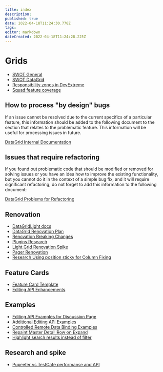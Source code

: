 ```yaml
---
title: index
description: 
published: true
date: 2022-04-18T11:24:30.778Z
tags: 
editor: markdown
dateCreated: 2022-04-18T11:24:28.225Z
---
```


# Grids

- [SWOT General](https://devexpress.sharepoint.com/:w:/s/devextreme/Ea3dsz9AxDZPgCTmkVWgYJ8BwRiyZzdxW4gLJm0UBOGwkg?e=epeSwk)
- [SWOT DataGrid](https://devexpress.sharepoint.com/:w:/s/devextreme/EfE26B8MbcdIn7IgL85DvTkBzBYZKBwdchL-4xR-aPZ6Lw?e=Gmvgqe)
- [Responsibility zones in DevExtreme](https://devexpress.sharepoint.com/:x:/r/sites/devextreme/_layouts/15/doc2.aspx?sourcedoc=%7B57E11FF3-C662-4338-940D-5F42A36E4C85%7D&file=Responsibility%20zones%20in%20DevExtreme.xlsx&action=default&mobileredirect=true&cid=1eedba98-4419-4fce-a5f3-09cdcda2407e)
- [Squad feature coverage](https://devexpress-my.sharepoint.com/:x:/r/personal/nikolai_mitrokhin_devexpress_com/_layouts/15/Doc.aspx?sourcedoc=%7B28BCA352-125F-4859-8C18-70F53539D28A%7D&file=Book.xlsx&action=editnew&mobileredirect=true&wdNewAndOpenCt=1606751564141&ct=1606751564141&wdPreviousSession=d5aac82d-e5fc-4d96-bd43-4726df8fc824&wdOrigin=OFFICECOM-WEB.START.NEW&cid=563249c7-ff48-4c68-bf9c-bbae75072355)

## How to process "by design" bugs

If an issue cannot be resolved due to the current specifics of a particular feature,
this information should be added to the following document to the section that relates to the problematic feature.
This information will be useful for processing issues in future.

[DataGrid Internal Documentation](data_grid/known_issues.md)

## Issues that require refactoring

If you found out problematic code that should be modified or removed for solving issues or you have an idea how to improve the existing functionality, but you cannot do it in the context of a simple bug fix, and it will require significant refactoring, do not forget to add this information to the following document:

[DataGrid Problems for Refactoring](data_grid/problems_for_refactoring.md)

## Renovation

- [DataGridLight docs](data_grid_light/index.md)
- [DataGrid Renovation Plan](https://devexpress-my.sharepoint.com/:w:/p/konstantin_volnyagin/ERtVid-lvmFMlGLWori-x28BLcZLaxcbGY-FDkuU0j71VQ?e=kVFPrM)
- [Renovation Breaking Changes](https://devexpress-my.sharepoint.com/:w:/p/konstantin_volnyagin/ER0ODixOCZdEhqC1KReRyF4BluP6LcocA_-4IW_V1b6NDw?e=17Nf68)
- [Plugins Research](https://devexpress-my.sharepoint.com/:w:/p/konstantin_volnyagin/EWPzPVYU5ORMp_7H0-_2bQQBoaTgCxwssQgaf1s62Rz6yA?e=ec4sTO)
- [Light Grid Renovation Spike](https://trello.com/c/UqivX57Y/5271-light-grid-renovation-spike)
- [Pager Renovation](https://trello.com/c/vxK3zbYb/4997-pager-renovation)
- [Research Using position sticky for Column Fixing](https://trello.com/c/kCIy87pw/5180-research-using-display-sticky-for-column-fixing-and-column-headers)

## Feature Cards

- [Feature Card Template](https://devexpress.sharepoint.com/:w:/s/devextreme/ER_LyuFyQppBk0c5Wm7K4rkB-3lA4wjMYGYnwt5vvOfckA?e=X6jkuj)
- [Editing API Enhancements](https://devexpress-my.sharepoint.com/:w:/p/yaan_toming/Ed-Ld9WgxGlHua9UKzlI3JYB4vMHWDAHwXVFOzDMl7afOA?e=sEn0ug)

## Examples

- [Editing API Examples for Discussion Page](https://trello.com/c/9SeBwvgU/5316-create-examples-for-editing-api-discussion-page)
- [Additional Editing API Examples](https://trello.com/c/xficxTUb/5344-new-editing-api-examples)
- [Controlled Remote Data Binding Examples](https://trello.com/c/GL7DTJA2/5356-create-controlled-data-binding-examples)
- [Repaint Master Detail Row on Expand](https://codepen.io/konstantin-volnyagin/pen/gOMPvpq)
- [Highlight search results instead of filter](https://codepen.io/vconst/pen/rNLZWGY?editors=0010)

## Research and spike

- [Pupeeter vs TestCafe performanse and API](https://devexpress-my.sharepoint.com/:w:/p/mikhail_vitik/EbEoHUNpYwNGo9JeFWGSm28BX0i_xEOE5sFv9mQs1lTTCQ?e=pjSqnc)
